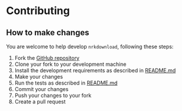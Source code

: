 # Contributing

## How to make changes

You are welcome to help develop `nrkdownload`, following these steps:

1. Fork the [GitHub repository](https://github.com/marhoy/nrk-download)
1. Clone your fork to your development machine
1. Install the development requirements as described in [README.md](https://github.com/marhoy/nrk-download/blob/main/README.md)
1. Make your changes
1. Run the tests as described in [README.md](https://github.com/marhoy/nrk-download/blob/main/README.md)
1. Commit your changes
1. Push your changes to your fork
1. Create a pull request
